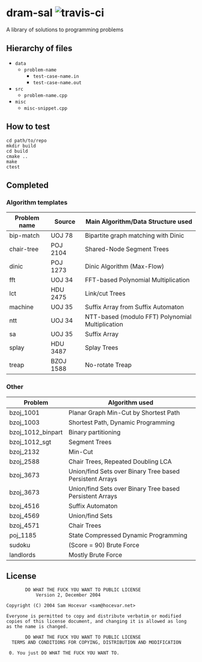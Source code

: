 dram-sal ![travis-ci](https://api.travis-ci.org/dramforever/dram-sal.svg)
========

A library of solutions to programming problems

Hierarchy of files
------------------

- `data`
  - `problem-name`
    - `test-case-name.in`
    - `test-case-name.out`
- `src`
  - `problem-name.cpp`
- `misc`
  - `misc-snippet.cpp`

How to test
-----------

```
cd path/to/repo
mkdir build
cd build
cmake ..
make
ctest
```

Completed
---------

### Algorithm templates

| Problem name | Source | Main Algorithm/Data Structure used |
| ------------ | ------ | ---------------------------------- |
| bip-match | UOJ 78 | Bipartite graph matching with Dinic |
| chair-tree | POJ 2104 | Shared-Node Segment Trees |
| dinic | POJ 1273 | Dinic Algorithm (Max-Flow) |
| fft | UOJ 34 | FFT-based Polynomial Multiplication |
| lct | HDU 2475 | Link/cut Trees |
| machine | UOJ 35 | Suffix Array from Suffix Automaton |
| ntt | UOJ 34 | NTT-based (modulo FFT) Polynomial Multiplication |
| sa | UOJ 35 | Suffix Array |
| splay | HDU 3487 | Splay Trees |
| treap | BZOJ 1588 | No-rotate Treap |

### Other

| Problem | Algorithm used |
| ------- | -------------- |
| bzoj\_1001 | Planar Graph Min-Cut by Shortest Path |
| bzoj\_1003 | Shortest Path, Dynamic Programming |
| bzoj\_1012\_binpart | Binary partitioning |
| bzoj\_1012\_sgt | Segment Trees |
| bzoj\_2132 | Min-Cut |
| bzoj\_2588 | Chair Trees, Repeated Doubling LCA |
| bzoj\_3673 | Union/find Sets over Binary Tree based Persistent Arrays |
| bzoj\_3673 | Union/find Sets over Binary Tree based Persistent Arrays |
| bzoj\_4516 | Suffix Automaton |
| bzoj\_4569 | Union/find Sets |
| bzoj\_4571 | Chair Trees |
| poj\_1185 | State Compressed Dynamic Programming |
| sudoku | (Score = 90) Brute Force |
| landlords | Mostly Brute Force |

License
-------

	       DO WHAT THE FUCK YOU WANT TO PUBLIC LICENSE
		       Version 2, December 2004

    Copyright (C) 2004 Sam Hocevar <sam@hocevar.net>

    Everyone is permitted to copy and distribute verbatim or modified
    copies of this license document, and changing it is allowed as long
    as the name is changed.

	       DO WHAT THE FUCK YOU WANT TO PUBLIC LICENSE
      TERMS AND CONDITIONS FOR COPYING, DISTRIBUTION AND MODIFICATION

     0. You just DO WHAT THE FUCK YOU WANT TO.
